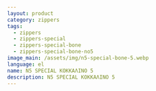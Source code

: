 ```yaml
---
layout: product
category: zippers
tags:
  - zippers
  - zippers-special
  - zippers-special-bone
  - zippers-special-bone-no5
image_main: /assets/img/n5-special-bone-5.webp
language: el
name: N5 SPECIAL ΚΟΚΚΑΛΙΝΟ 5
description: N5 SPECIAL ΚΟΚΚΑΛΙΝΟ 5
---
```

